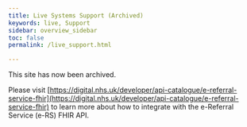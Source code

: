```yaml
---
title: Live Systems Support (Archived)
keywords: live, Support
sidebar: overview_sidebar
toc: false
permalink: /live_support.html

---
```


This site has now been archived.

Please visit [https://digital.nhs.uk/developer/api-catalogue/e-referral-service-fhir](https://digital.nhs.uk/developer/api-catalogue/e-referral-service-fhir) to learn more about how to integrate with the e-Referral Service (e-RS) FHIR API.
